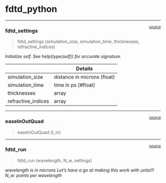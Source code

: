 # fdtd_python


<!-- WARNING: THIS FILE WAS AUTOGENERATED! DO NOT EDIT! -->

------------------------------------------------------------------------

<a
href="https://github.com/gbeane66/fdtd_python/blob/main/fdtd_python/fdtd_python.py#L14"
target="_blank" style="float:right; font-size:smaller">source</a>

### fdtd_settings

>  fdtd_settings (simulation_size, simulation_time, thicknesses,
>                     refractive_indices)

*Initialize self. See help(type(self)) for accurate signature.*

<table>
<thead>
<tr>
<th></th>
<th><strong>Details</strong></th>
</tr>
</thead>
<tbody>
<tr>
<td>simulation_size</td>
<td>distance in microns (float)</td>
</tr>
<tr>
<td>simulation_time</td>
<td>time in ps (#float)</td>
</tr>
<tr>
<td>thicknesses</td>
<td>array</td>
</tr>
<tr>
<td>refractive_indices</td>
<td>array</td>
</tr>
</tbody>
</table>

------------------------------------------------------------------------

<a
href="https://github.com/gbeane66/fdtd_python/blob/main/fdtd_python/fdtd_python.py#L27"
target="_blank" style="float:right; font-size:smaller">source</a>

### easeInOutQuad

>  easeInOutQuad (t_in)

------------------------------------------------------------------------

<a
href="https://github.com/gbeane66/fdtd_python/blob/main/fdtd_python/fdtd_python.py#L44"
target="_blank" style="float:right; font-size:smaller">source</a>

### fdtd_run

>  fdtd_run (wavelength, N_w, settings)

*wavelength is in microns Let’s have a go at making this work with
units!!! N_w: points per wavelength*
